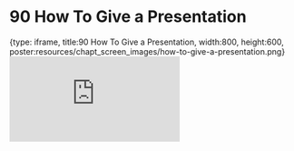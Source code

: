 # 90 How To Give a Presentation
 
{type: iframe, title:90 How To Give a Presentation, width:800, height:600, poster:resources/chapt_screen_images/how-to-give-a-presentation.png}
![](https://datatrail-jhu.github.io/DataTrail_ReOrg/no_toc/how-to-give-a-presentation.html)
 

 
